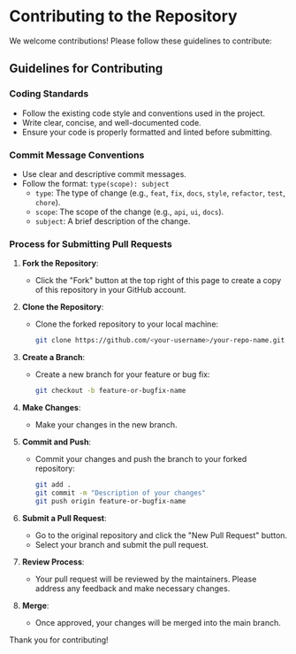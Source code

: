 # Contributing to the Repository

We welcome contributions! Please follow these guidelines to contribute:

## Guidelines for Contributing

### Coding Standards

- Follow the existing code style and conventions used in the project.
- Write clear, concise, and well-documented code.
- Ensure your code is properly formatted and linted before submitting.

### Commit Message Conventions

- Use clear and descriptive commit messages.
- Follow the format: `type(scope): subject`
  - `type`: The type of change (e.g., `feat`, `fix`, `docs`, `style`, `refactor`, `test`, `chore`).
  - `scope`: The scope of the change (e.g., `api`, `ui`, `docs`).
  - `subject`: A brief description of the change.

### Process for Submitting Pull Requests

1. **Fork the Repository**:
   - Click the "Fork" button at the top right of this page to create a copy of this repository in your GitHub account.

2. **Clone the Repository**:
   - Clone the forked repository to your local machine:
     ```sh
     git clone https://github.com/<your-username>/your-repo-name.git
     ```

3. **Create a Branch**:
   - Create a new branch for your feature or bug fix:
     ```sh
     git checkout -b feature-or-bugfix-name
     ```

4. **Make Changes**:
   - Make your changes in the new branch.

5. **Commit and Push**:
   - Commit your changes and push the branch to your forked repository:
     ```sh
     git add .
     git commit -m "Description of your changes"
     git push origin feature-or-bugfix-name
     ```

6. **Submit a Pull Request**:
   - Go to the original repository and click the "New Pull Request" button.
   - Select your branch and submit the pull request.

7. **Review Process**:
   - Your pull request will be reviewed by the maintainers. Please address any feedback and make necessary changes.

8. **Merge**:
   - Once approved, your changes will be merged into the main branch.

Thank you for contributing!
